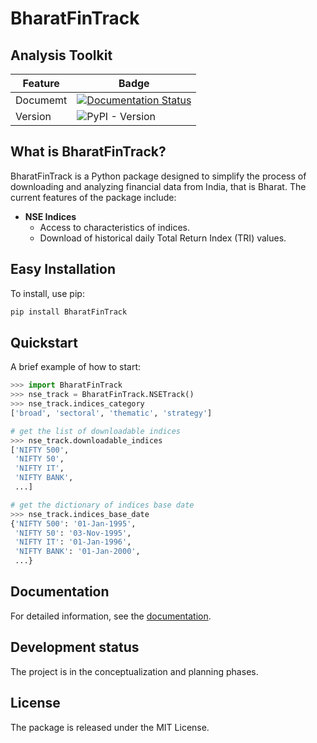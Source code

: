 # BharatFinTrack

## Analysis Toolkit

| Feature | Badge|
| --- | --- |
| Documemt | [![Documentation Status](https://readthedocs.org/projects/bharatfintrack/badge/?version=latest)](https://bharatfintrack.readthedocs.io/en/latest/?badge=latest) |
| Version |![PyPI - Version](https://img.shields.io/pypi/v/BharatFinTrack) |


## What is BharatFinTrack?
BharatFinTrack is a Python package designed to simplify the process of downloading and analyzing financial data from India, that is Bharat. The current features of the package include:

- **NSE Indices**
  - Access to characteristics of indices.
  - Download of historical daily Total Return Index (TRI) values.


## Easy Installation

To install, use pip:

```bash
pip install BharatFinTrack
```

## Quickstart
A brief example of how to start:

```python
>>> import BharatFinTrack
>>> nse_track = BharatFinTrack.NSETrack()
>>> nse_track.indices_category
['broad', 'sectoral', 'thematic', 'strategy']

# get the list of downloadable indices
>>> nse_track.downloadable_indices
['NIFTY 500',
 'NIFTY 50',
 'NIFTY IT',
 'NIFTY BANK',
 ...]

# get the dictionary of indices base date
>>> nse_track.indices_base_date
{'NIFTY 500': '01-Jan-1995',
 'NIFTY 50': '03-Nov-1995',
 'NIFTY IT': '01-Jan-1996',
 'NIFTY BANK': '01-Jan-2000',
 ...}
```


## Documentation
For detailed information, see the [documentation](https://bharatfintrack.readthedocs.io/en/latest/).


## Development status

The project is in the conceptualization and planning phases.


## License

The package is released under the MIT License.